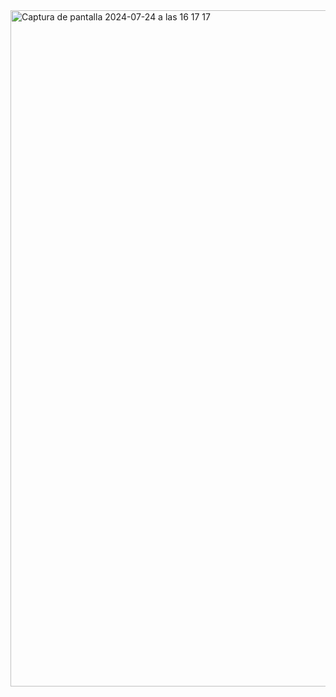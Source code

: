 <img width="1082" alt="Captura de pantalla 2024-07-24 a las 16 17 17" src="https://github.com/user-attachments/assets/f492fffe-e0e7-4246-b02b-d783b609b56e">
